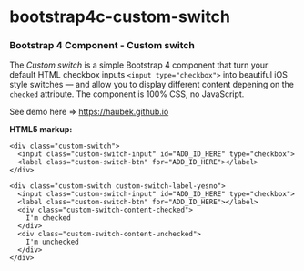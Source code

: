 # bootstrap4c-custom-switch

### Bootstrap 4 Component - Custom switch

The *Custom switch* is a simple Bootstrap 4 component that turn your default HTML checkbox inputs `<input type="checkbox">` into beautiful iOS style switches — and allow you to display different content depening on the `checked` attribute. The component is 100% CSS, no JavaScript.

See demo here => https://haubek.github.io

**HTML5 markup:**

```
<div class="custom-switch">
  <input class="custom-switch-input" id="ADD_ID_HERE" type="checkbox">
  <label class="custom-switch-btn" for="ADD_ID_HERE"></label>
</div>
```

```
<div class="custom-switch custom-switch-label-yesno">
  <input class="custom-switch-input" id="ADD_ID_HERE" type="checkbox">
  <label class="custom-switch-btn" for="ADD_ID_HERE"></label>
  <div class="custom-switch-content-checked">
    I'm checked
  </div>
  <div class="custom-switch-content-unchecked">
    I'm unchecked
  </div>
</div>
```
